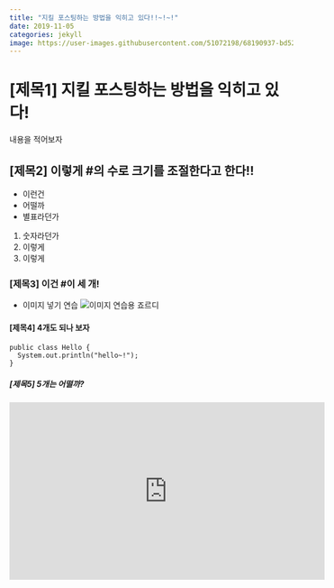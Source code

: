 ```yaml
---
title: "지킬 포스팅하는 방법을 익히고 있다!!~!~!"
date: 2019-11-05 
categories: jekyll
image: https://user-images.githubusercontent.com/51072198/68190937-bd524f00-fff1-11e9-9efa-64c60b726474.jpg
---
```


# [제목1] 지킬 포스팅하는 방법을 익히고 있다!

내용을 적어보자

## [제목2] 이렇게 #의 수로 크기를 조절한다고 한다!!

* 이런건
* 어떨까
* 별표라던가

1. 숫자라던가
2. 이렇게
3. 이렇게

### [제목3] 이건 #이 세 개!

- 이미지 넣기 연습
![이미지 연습용 죠르디](https://user-images.githubusercontent.com/51072198/68190937-bd524f00-fff1-11e9-9efa-64c60b726474.jpg)

#### [제목4] 4개도 되나 보자
```
public class Hello {
  System.out.println("hello~!");
}
```

##### [제목5] 5개는 어떨까?
<iframe width="560" height="315" src="https://www.youtube.com/embed/wvbcLL6E-SA" frameborder="0" allowfullscreen></iframe>
